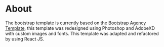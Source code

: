 # About

The bootstrap template is currently based on the [Bootstrap Agency Template](https://startbootstrap.com/themes/agency/), this template was redesigned using Photoshop and AdobeXD with custom images and fonts. This template was adapted and refactored by using React JS.
